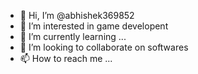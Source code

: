 - 👋 Hi, I’m @abhishek369852
- 👀 I’m interested in game developent
- 🌱 I’m currently learning ...
- 💞️ I’m looking to collaborate on softwares
- 📫 How to reach me ...

<!---
abhishek369852/abhishek369852 is a ✨ special ✨ repository because its `README.md` (this file) appears on your GitHub profile.
You can click the Preview link to take a look at your changes.
--->
